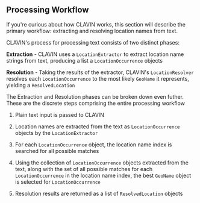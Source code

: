## Processing Workflow

If you\'re curious about how CLAVIN works, this section will describe the primary workflow: extracting and resolving location names from text.

CLAVIN\'s process for processing text consists of two distinct phases:

**Extraction** - CLAVIN uses a `LocationExtractor` to extract location name strings from text, producing a list a `LocationOccurrence` objects

**Resolution** - Taking the results of the extractor, CLAVIN's `LocationResolver` resolves each `LocationOccurrence` to the most likely `GeoName` it represents, yielding a `ResolvedLocation`

The Extraction and Resolution phases can be broken down even futher. These are the discrete steps comprising the entire processing workflow

1.  Plain text input is passed to CLAVIN

2.  Location names are extracted from the text as `LocationOccurrence` objects by the `LocationExtractor`

3.  For each `LocationOccurrence` object, the location name index is searched for all possible matches

4.  Using the collection of `LocationOccurrence` objects extracted from the text, along with the set of all possible matches for each `LocationOccurrence` in the location name index, the best `GeoName` object is selected for `LocationOccurrence`

5.  Resolution results are returned as a list of `ResolvedLocation` objects
